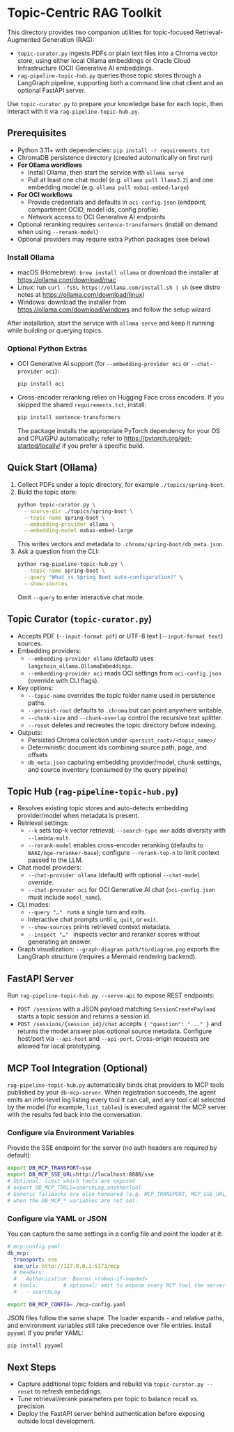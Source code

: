 # Topic-Centric RAG Toolkit

This directory provides two companion utilities for topic-focused Retrieval-Augmented Generation (RAG):

- `topic-curator.py` ingests PDFs or plain text files into a Chroma vector store, using either local Ollama embeddings or Oracle Cloud Infrastructure (OCI) Generative AI embeddings.
- `rag-pipeline-topic-hub.py` queries those topic stores through a LangGraph pipeline, supporting both a command line chat client and an optional FastAPI server.

Use `topic-curator.py` to prepare your knowledge base for each topic, then interact with it via `rag-pipeline-topic-hub.py`.

## Prerequisites
- Python 3.11+ with dependencies: `pip install -r requirements.txt`
- ChromaDB persistence directory (created automatically on first run)
- **For Ollama workflows**
  - Install Ollama, then start the service with `ollama serve`
  - Pull at least one chat model (e.g. `ollama pull llama3.2`) and one embedding model (e.g. `ollama pull mxbai-embed-large`)
- **For OCI workflows**
  - Provide credentials and defaults in `oci-config.json` (endpoint, compartment OCID, model ids, config profile)
  - Network access to OCI Generative AI endpoints
- Optional reranking requires `sentence-transformers` (install on demand when using `--rerank-model`)
- Optional providers may require extra Python packages (see below)

### Install Ollama
- macOS (Homebrew): `brew install ollama` or download the installer at https://ollama.com/download/mac
- Linux: run `curl -fsSL https://ollama.com/install.sh | sh` (see distro notes at https://ollama.com/download/linux)
- Windows: download the installer from https://ollama.com/download/windows and follow the setup wizard

After installation, start the service with `ollama serve` and keep it running while building or querying topics.

### Optional Python Extras
- OCI Generative AI support (for `--embedding-provider oci` or `--chat-provider oci`):
  ```bash
  pip install oci
  ```
- Cross-encoder reranking relies on Hugging Face cross encoders. If you skipped the shared `requirements.txt`, install:
  ```bash
  pip install sentence-transformers
  ```
  The package installs the appropriate PyTorch dependency for your OS and CPU/GPU automatically; refer to https://pytorch.org/get-started/locally/ if you prefer a specific build.

## Quick Start (Ollama)
1. Collect PDFs under a topic directory, for example `./topics/spring-boot`.
2. Build the topic store:
   ```bash
   python topic-curator.py \
     --source-dir ./topics/spring-boot \
     --topic-name spring-boot \
     --embedding-provider ollama \
     --embedding-model mxbai-embed-large
   ```
   This writes vectors and metadata to `.chroma/spring-boot/db_meta.json`.
3. Ask a question from the CLI:
   ```bash
   python rag-pipeline-topic-hub.py \
     --topic-name spring-boot \
     --query "What is Spring Boot auto-configuration?" \
     --show-sources
   ```
   Omit `--query` to enter interactive chat mode.

## Topic Curator (`topic-curator.py`)
- Accepts PDF (`--input-format pdf`) or UTF-8 text (`--input-format text`) sources.
- Embedding providers:
  - `--embedding-provider ollama` (default) uses `langchain_ollama.OllamaEmbeddings`.
  - `--embedding-provider oci` reads OCI settings from `oci-config.json` (override with CLI flags).
- Key options:
  - `--topic-name` overrides the topic folder name used in persistence paths.
  - `--persist-root` defaults to `.chroma` but can point anywhere writable.
  - `--chunk-size` and `--chunk-overlap` control the recursive text splitter.
  - `--reset` deletes and recreates the topic directory before indexing.
- Outputs:
  - Persisted Chroma collection under `<persist_root>/<topic_name>/`
  - Deterministic document ids combining source path, page, and offsets
  - `db_meta.json` capturing embedding provider/model, chunk settings, and source inventory (consumed by the query pipeline)

## Topic Hub (`rag-pipeline-topic-hub.py`)
- Resolves existing topic stores and auto-detects embedding provider/model when metadata is present.
- Retrieval settings:
  - `--k` sets top-k vector retrieval; `--search-type mmr` adds diversity with `--lambda-mult`.
  - `--rerank-model` enables cross-encoder reranking (defaults to `BAAI/bge-reranker-base`); configure `--rerank-top-n` to limit context passed to the LLM.
- Chat model providers:
  - `--chat-provider ollama` (default) with optional `--chat-model` override.
  - `--chat-provider oci` for OCI Generative AI chat (`oci-config.json` must include `model_name`).
- CLI modes:
  - `--query "…" ` runs a single turn and exits.
  - Interactive chat prompts until `q`, `quit`, or `exit`.
  - `--show-sources` prints retrieved context metadata.
  - `--inspect "…" ` inspects vector and reranker scores without generating an answer.
- Graph visualization: `--graph-diagram path/to/diagram.png` exports the LangGraph structure (requires a Mermaid rendering backend).

## FastAPI Server
Run `rag-pipeline-topic-hub.py --serve-api` to expose REST endpoints:
- `POST /sessions` with a JSON payload matching `SessionCreatePayload` starts a topic session and returns a session id.
- `POST /sessions/{session_id}/chat` accepts `{ "question": "..." }` and returns the model answer plus optional source metadata.
Configure host/port via `--api-host` and `--api-port`. Cross-origin requests are allowed for local prototyping.

## MCP Tool Integration (Optional)
`rag-pipeline-topic-hub.py` automatically binds chat providers to MCP tools published by your `db-mcp-server`. When registration succeeds, the agent emits an info-level log listing every tool it can call, and any tool call selected by the model (for example, `list_tables`) is executed against the MCP server with the results fed back into the conversation.

### Configure via Environment Variables
Provide the SSE endpoint for the server (no auth headers are required by default):

```bash
export DB_MCP_TRANSPORT=sse
export DB_MCP_SSE_URL=http://localhost:8080/sse
# Optional: limit which tools are exposed
# export DB_MCP_TOOLS=searchLog,anotherTool
# Generic fallbacks are also honoured (e.g. MCP_TRANSPORT, MCP_SSE_URL, MCP_TOOLS)
# when the DB_MCP_* variables are not set.
```

### Configure via YAML or JSON
You can capture the same settings in a config file and point the loader at it:

```yaml
# mcp-config.yaml
db_mcp:
  transport: sse
  sse_url: http://127.0.0.1:5173/mcp
  # headers:
  #   Authorization: Bearer <token-if-needed>
  # tools:        # optional; omit to expose every MCP tool the server provides
  #   - searchLog
```

```bash
export DB_MCP_CONFIG=./mcp-config.yaml
```

JSON files follow the same shape. The loader expands `~` and relative paths, and environment variables still take precedence over file entries. Install `pyyaml` if you prefer YAML:

```bash
pip install pyyaml
```

## Next Steps
- Capture additional topic folders and rebuild via `topic-curator.py --reset` to refresh embeddings.
- Tune retrieval/rerank parameters per topic to balance recall vs. precision.
- Deploy the FastAPI server behind authentication before exposing outside local development.
